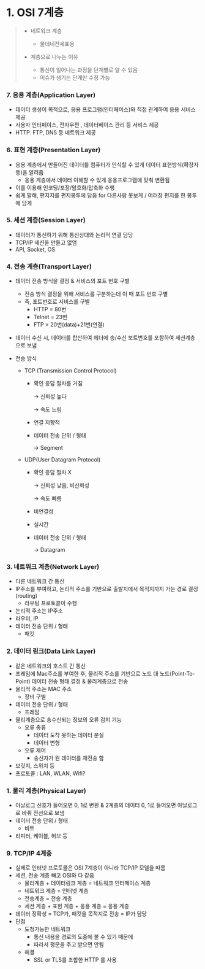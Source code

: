 # 1. OSI 7계층

> * 네트워크 계층
>   * 물데네전세표응
>
> * 계층으로 나누는 이유
>   * 통신이 일어나는 과정을 단계별로 알 수 있음
>   * 이슈가 생기는 단계만 수정 가능

### 7. 응용 계층(Application Layer)

* 데이터 생성이 목적으로, 응용 프로그램(인터페이스)와 직접 관계하여 응용 서비스 제공
* 사용자 인터페이스, 전자우편 , 데이터베이스 관리 등 서비스 제공
* HTTP. FTP, DNS 등 네트워크 제공



### 6. 표현 계층(Presentation Layer)

* 응용 계층에서 만들어진 데이터를 컴퓨터가 인식할 수 있게 데이터 표현방식(확장자 등)을 알려줌
  * 응용 계층에서 데이터 이해할 수 있게 응용프로그램에 맞춰 변환됨
* 이를 이용해 인코딩/포장/암호화/압축화 수행
* 쉽게 말해, 편지지를 편지봉투에 담음 for 다른사람 못보게 / 여러장 편지를 한 봉투에 담게



### 5. 세션 계층(Session Layer)

* 데이터가 통신하기 위해 통신상대와 논리적 연결 담당
* TCP/IP 세션을 만들고 없앰
* API, Socket, OS



### 4. 전송 계층(Transport Layer)

* 데이터 전송 방식을 결정 & 서비스의 포트 번호 구별

  * 전송 방식 결정을 위해 서비스를 구분하는데 이 때 포트 번호 구별
  * 즉, 포트번호로 서비스를 구별
    * HTTP = 80번
    * Telnet = 23번
    * FTP = 20번(data)+21번(연결) 

* 데이터 수신 시, 데이터를 합산하여 헤더에 송/수신 보트번호를 포함하여 세션계층으로 보냄

* 전송 방식

  * TCP (Transmission Control Protocol)

    * 확인 응답 절차를 거침

      →   신뢰성 높다

      →   속도 느림

    * 연결 지향적

    * 데이터 전송 단위 / 형태

      →   Segment

  * UDP(User Datagram Protocol)

    * 확인 응답 절차 X

      →   신뢰성 낮음, 비신뢰성

      →   속도 빠름

    * 비연결성

    * 실시간

    * 데이터 전송 단위 / 형태

      →   Datagram



### 3. 네트워크 계층(Network Layer)

* 다른 네트워크 간 통신 
* IP주소를 부여하고, 논리적 주소를 기반으로 출발지에서 목적지까지 가는 경로 결정(routing)
  * 라우팅 프로토콜이 수행
* 논리적 주소는 IP주소
* 라우터, IP 
* 데이터 전송 단위 / 형태
  * 패킷



### 2. 데이터 링크(Data Link Layer)

* 같은 네트워크의 호스트 간 통신
* 프레임에 Mac주소를 부여한 후, 물리적 주소를 기반으로 노드 대 노드(Point-To-Point)  데이터 전송 형태 결정 &  물리계층으로 전송
* 물리적 주소는 MAC 주소
  * 장비 구별
* 데이터 전송 단위 / 형태
  * 프레임
* 물리계층으로 송수신되는 정보의 오류 감지 기능
  * 오류 종류
    * 데이터 도착 못하는 데이터 분실
    * 데이터 변형
  * 오류 제어
    *  송신자가 원 데이터를 재전송 함
* 브릿지, 스위치 등
* 프로토콜 : LAN, WLAN, Wifi? 



### 1. 물리 계층(Physical Layer)

* 아날로그 신호가 들어오면 0, 1로 변환 & 2계층의 데이터 0, 1로 들어오면 아날로그로 바꿔 전선으로 보냄
* 데이터 전송 단위 / 형태
  * 비트
* 리피터, 케이블, 허브 등



### 9. TCP/IP 4계층

* 실제로 인터넷 프로토콜은 OSI 7계층이 아니라 TCP/IP 모델을 따름
* 세션, 전송 계층 빼고 OSI와 다 같음
  * 물리계층 + 데이터링크 계층 = 네트워크 인터페이스 계층
  * 네트워크 계층 = 인터넷 계층
  * 전송계층 = 전송 계층
  * 세션 계층 + 표현 계층 + 응용 계층 = 응용 계층
* 데이터 정확성 = TCP가, 패킷을 목적지로 전송 = IP가 담당
* 단점
  * 도청가능한 네트워크
    * 통신 내용을 경로의 도중에 볼 수 있기 때문에
    * 따라서 평문을 주고 받으면 안됨
  * 해결
    * SSL or TLS를 조합한 HTTP 를 사용